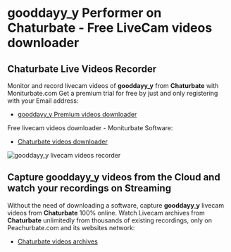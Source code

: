 # gooddayy_y Performer on Chaturbate - Free LiveCam videos downloader

## Chaturbate Live Videos Recorder

Monitor and record livecam videos of **gooddayy_y** from **Chaturbate** with Moniturbate.com
Get a premium trial for free by just and only registering with your Email address:
* [gooddayy_y Premium videos downloader](https://moniturbate.com/request-demo-licence-key.html)

Free livecam videos downloader - Moniturbate Software:
* [Chaturbate videos downloader](https://moniturbate.com/moniturbate-download-software.html)

![gooddayy_y livecam videos recorder](https://peachurnet.com/templates/moniturbate-software.png)


## Capture gooddayy_y videos from the Cloud and watch your recordings on Streaming

Without the need of downloading a software, capture **gooddayy_y** livecam videos from **Chaturbate** 100% online.
Watch Livecam archives from **Chaturbate** unlimitedly from thousands of existing recordings, only on Peachurbate.com and its websites network:
* [Chaturbate videos archives](https://peachurnet.com/)